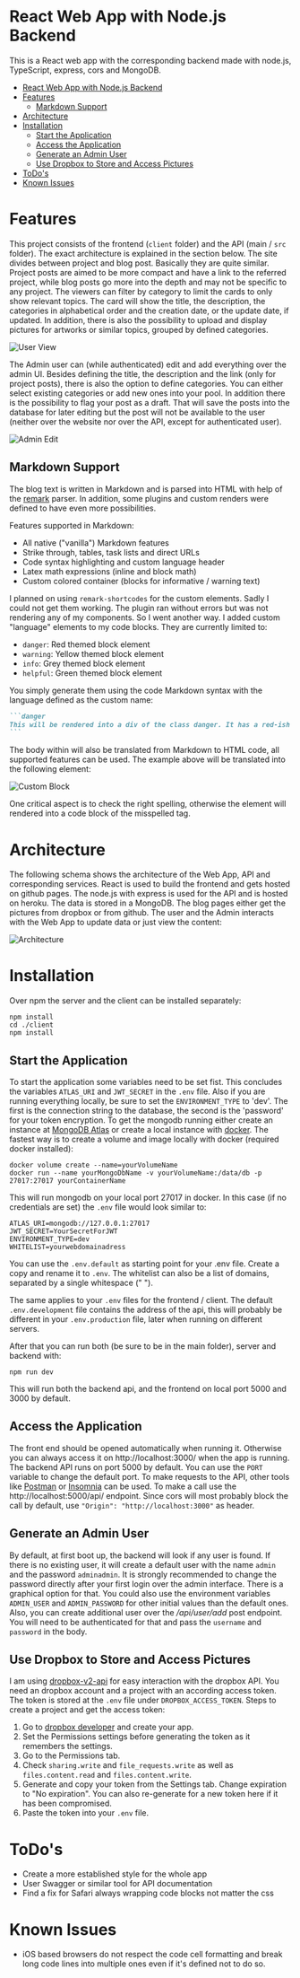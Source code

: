 # React Web App with Node.js Backend

This is a React web app with the corresponding backend made with node.js, TypeScript, express, cors and MongoDB.

<!-- TOC -->

- [React Web App with Node.js Backend](#react-web-app-with-nodejs-backend)
- [Features](#features)
  - [Markdown Support](#markdown-support)
- [Architecture](#architecture)
- [Installation](#installation)
  - [Start the Application](#start-the-application)
  - [Access the Application](#access-the-application)
  - [Generate an Admin User](#generate-an-admin-user)
  - [Use Dropbox to Store and Access Pictures](#use-dropbox-to-store-and-access-pictures)
- [ToDo's](#todos)
- [Known Issues](#known-issues)

<!-- /TOC -->

# Features

This project consists of the frontend (`client` folder) and the API (main / `src` folder). The exact architecture is explained in the section below. The site divides between project and blog post. Basically they are quite similar. Project posts are aimed to be more compact and have a link to the referred project, while blog posts go more into the depth and may not be specific to any project. The viewers can filter by category to limit the cards to only show relevant topics. The card will show the title, the description, the categories in alphabetical order and the creation date, or the update date, if updated. In addition, there is also the possibility to upload and display pictures for artworks or similar topics, grouped by defined categories.

![User View](docs/pictures/blog_project_view.PNG)

The Admin user can (while authenticated) edit and add everything over the admin UI. Besides defining the title, the description and the link (only for project posts), there is also the option to define categories. You can either select existing categories or add new ones into your pool. In addition there is the possibility to flag your post as a draft. That will save the posts into the database for later editing but the post will not be available to the user (neither over the website nor over the API, except for authenticated user).

![Admin Edit](docs/pictures/admin_edit.PNG)

## Markdown Support

The blog text is written in Markdown and is parsed into HTML with help of the [remark](https://github.com/remarkjs/remark) parser. In addition, some plugins and custom renders were defined to have even more possibilities.

Features supported in Markdown:

- All native ("vanilla") Markdown features
- Strike through, tables, task lists and direct URLs
- Code syntax highlighting and custom language header
- Latex math expressions (inline and block math)
- Custom colored container (blocks for informative / warning text)

I planned on using `remark-shortcodes` for the custom elements. Sadly I could not get them working. The plugin ran without errors but was not rendering any of my components. So I went another way. I added custom "language" elements to my code blocks. They are currently limited to:

- `danger`: Red themed block element
- `warning`: Yellow themed block element
- `info`: Grey themed block element
- `helpful`: Green themed block element

You simply generate them using the code Markdown syntax with the language defined as the custom name:

````md
```danger
This will be rendered into a div of the class danger. It has a red-ish background with dark red text color and a red left border. It is used to inform the user of any critical things to consider.
```
````

The body within will also be translated from Markdown to HTML code, all supported features can be used. The example above will be translated into the following element:

![Custom Block](docs/pictures/custom_danger.PNG)

One critical aspect is to check the right spelling, otherwise the element will rendered into a code block of the misspelled tag.

# Architecture

The following schema shows the architecture of the Web App, API and corresponding services. React is used to build the frontend and gets hosted on github pages. The node.js with express is used for the API and is hosted on heroku. The data is stored in a MongoDB. The blog pages either get the pictures from dropbox or from github. The user and the Admin interacts with the Web App to update data or just view the content:

![Architecture](docs/diagrams/out/Architecture.svg)

# Installation

Over npm the server and the client can be installed separately:

```
npm install
cd ./client
npm install
```

## Start the Application

To start the application some variables need to be set fist. This concludes the variables `ATLAS_URI` and `JWT_SECRET` in the `.env` file. Also if you are running everything locally, be sure to set the `ENVIRONMENT_TYPE` to 'dev'. The first is the connection string to the database, the second is the 'password' for your token encryption. To get the mongodb running either create an instance at [MongoDB Atlas](https://www.mongodb.com/cloud/atlas) or create a local instance with [docker](https://hub.docker.com/_/mongo). The fastest way is to create a volume and image locally with docker (required docker installed):

```
docker volume create --name=yourVolumeName
docker run --name yourMongoDbName -v yourVolumeName:/data/db -p 27017:27017 yourContainerName
```

This will run mongodb on your local port 27017 in docker. In this case (if no credentials are set) the `.env` file would look similar to:

```
ATLAS_URI=mongodb://127.0.0.1:27017
JWT_SECRET=YourSecretForJWT
ENVIRONMENT_TYPE=dev
WHITELIST=yourwebdomainadress
```

You can use the `.env.default` as starting point for your .env file. Create a copy and rename it to `.env`. The whitelist can also be a list of domains, separated by a single whitespace (" ").

The same applies to your `.env` files for the frontend / client. The default `.env.development` file contains the address of the api, this will probably be different in your `.env.production` file, later when running on different servers.

After that you can run both (be sure to be in the main folder), server and backend with:

```
npm run dev
```

This will run both the backend api, and the frontend on local port 5000 and 3000 by default.

## Access the Application

The front end should be opened automatically when running it. Otherwise you can always access it on http://localhost:3000/ when the app is running. The backend API runs on port 5000 by default. You can use the `PORT` variable to change the default port. To make requests to the API, other tools like [Postman](https://www.postman.com/) or [Insomnia](https://insomnia.rest/) can be used. To make a call use the http://localhost:5000/api/ endpoint. Since cors will most probably block the call by default, use `"Origin": "http://localhost:3000"` as header.

## Generate an Admin User

By default, at first boot up, the backend will look if any user is found. If there is no existing user, it will create a default user with the name `admin` and the password `adminadmin`. It is strongly recommended to change the password directly after your first login over the admin interface. There is a graphical option for that. You could also use the environment variables `ADMIN_USER` and `ADMIN_PASSWORD` for other initial values than the default ones. Also, you can create additional user over the _/api/user/add_ post endpoint. You will need to be authenticated for that and pass the `username` and `password` in the body.

## Use Dropbox to Store and Access Pictures

I am using [dropbox-v2-api](https://github.com/adasq/dropbox-v2-api) for easy interaction with the dropbox API. You need an dropbox account and a project with an according access token. The token is stored at the `.env` file under `DROPBOX_ACCESS_TOKEN`.
Steps to create a project and get the access token:

1. Go to [dropbox developer](https://www.dropbox.com/developers/apps) and create your app.
2. Set the Permissions settings before generating the token as it remembers the settings.
3. Go to the Permissions tab.
4. Check `sharing.write` and `file_requests.write` as well as `files.content.read` and `files.content.write`.
5. Generate and copy your token from the Settings tab. Change expiration to "No expiration". You can also re-generate for a new token here if it has been compromised.
6. Paste the token into your `.env` file.

# ToDo's

- Create a more established style for the whole app
- User Swagger or similar tool for API documentation
- Find a fix for Safari always wrapping code blocks not matter the css

# Known Issues

- iOS based browsers do not respect the code cell formatting and break long code lines into multiple ones even if it's defined not to do so.
